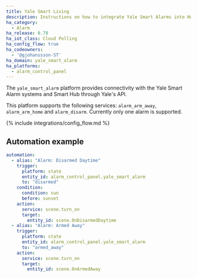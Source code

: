 ```yaml
---
title: Yale Smart Living
description: Instructions on how to integrate Yale Smart Alarms into Home Assistant.
ha_category:
  - Alarm
ha_release: 0.78
ha_iot_class: Cloud Polling
ha_config_flow: true
ha_codeowners:
  - '@gjohanssson-ST'
ha_domain: yale_smart_alarm
ha_platforms:
  - alarm_control_panel
---
```


The `yale_smart_alarm` platform provides connectivity with the Yale Smart Alarm systems and Smart Hub through Yale's API.

This platform supports the following services: `alarm_arm_away`, `alarm_arm_home` and `alarm_disarm`.
Currently only one alarm is supported.

{% include integrations/config_flow.md %}

## Automation example

```yaml
automation:
  - alias: "Alarm: Disarmed Daytime"
    trigger:
      platform: state
      entity_id: alarm_control_panel.yale_smart_alarm
      to: "disarmed"
    condition:
      condition: sun
      before: sunset
    action:
      service: scene.turn_on
      target:
        entity_id: scene.OnDisarmedDaytime
  - alias: "Alarm: Armed Away"
    trigger:
      platform: state
      entity_id: alarm_control_panel.yale_smart_alarm
      to: "armed_away"
    action:
      service: scene.turn_on
      target:
        entity_id: scene.OnArmedAway
```
